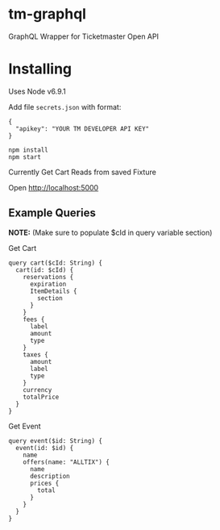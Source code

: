 # tm-graphql
GraphQL Wrapper for Ticketmaster Open API

# Installing

Uses Node v6.9.1

Add file `secrets.json` with format:

```
{
  "apikey": "YOUR TM DEVELOPER API KEY"
}
```

```
npm install
npm start
```

Currently Get Cart Reads from saved Fixture

Open [http://localhost:5000](http://localhost:5000)

## Example Queries

**NOTE:** (Make sure to populate $cId in query variable section)

Get Cart

```
query cart($cId: String) {
  cart(id: $cId) {
    reservations {
      expiration
      ItemDetails {
        section
      }
    }
    fees {
      label
      amount
      type
    }
    taxes {
      amount
      label
      type
    }
    currency
    totalPrice
  }
}
```

Get Event

```
query event($id: String) {
  event(id: $id) {
    name
    offers(name: "ALLTIX") {
      name
      description
      prices {
        total
      }
    }
  }
}
```

